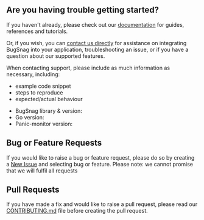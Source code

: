 ## Are you having trouble getting started?
If you haven't already, please check out our [documentation](https://github.com/bugsnag/panic-monitor#panic-monitor) for guides, references and tutorials.

Or, if you wish, you can [contact us directly](mailto:support@bugsnag.com) for assistance on integrating BugSnag into your application, troubleshooting an issue, or if you have a question about our supported features.

When contacting support, please include as much information as necessary, including:

- example code snippet
- steps to reproduce
- expected/actual behaviour 

* BugSnag library & version:
* Go version:
* Panic-monitor version:

## Bug or Feature Requests
If you would like to raise a bug or feature request, please do so by creating a [New Issue](https://github.com/bugsnag/panic-monitor/issues/new/choose) and selecting bug or feature.
Please note: we cannot promise that we will fulfil all requests

## Pull Requests
If you have made a fix and would like to raise a pull request, please read our [CONTRIBUTING.md](../CONTRIBUTING.md) file before creating the pull request.
